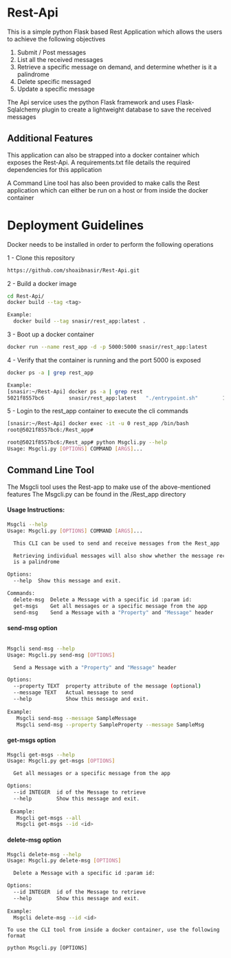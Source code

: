 # Rest-Api
This is a simple python Flask based Rest Application which allows the users to achieve the following objectives
1. Submit / Post messages
2. List all the received messages
3. Retrieve a specific message on demand, and determine whether is it a palindrome
4. Delete specific messaged
5. Update a specific message

The Api service uses the python Flask framework and uses Flask-Sqlalchemy plugin to create a lightweight database
to save the received messages

## Additional Features
This application can also be strapped into a docker container which exposes the Rest-Api. A requirements.txt file 
details the required dependencies for this application

A Command Line tool has also been provided to make calls the Rest application which can either be run 
on a host or from inside the docker container

# Deployment Guidelines

Docker needs to be installed in order to perform the following operations

1 - Clone this repository
```bash
https://github.com/shoaibnasir/Rest-Api.git
```

2 - Build a docker image
  
```bash
cd Rest-Api/
docker build --tag <tag>

Example:
  docker build --tag snasir/rest_app:latest .
``` 

3 - Boot up a docker container

```bash
docker run --name rest_app -d -p 5000:5000 snasir/rest_app:latest
```

4 - Verify that the container is running and the port 5000 is exposed

```bash
docker ps -a | grep rest_app

Example:
[snasir:~/Rest-Api] docker ps -a | grep rest
5021f8557bc6        snasir/rest_app:latest   "./entrypoint.sh"        12 minutes ago      Up 12 minutes   0.0.0.0:5000->5000/tcp   rest_app

```

5 - Login to the rest_app container to execute the cli commands

```bash
[snasir:~/Rest-Api] docker exec -it -u 0 rest_app /bin/bash
root@5021f8557bc6:/Rest_app# 

root@5021f8557bc6:/Rest_app# python Msgcli.py --help
Usage: Msgcli.py [OPTIONS] COMMAND [ARGS]...

```
## Command Line Tool

The Msgcli tool uses the Rest-app to make use of the above-mentioned features
The Msgcli.py can be found in the /Rest_app directory

#### Usage Instructions:

```bash
Msgcli --help
Usage: Msgcli.py [OPTIONS] COMMAND [ARGS]...

  This CLI can be used to send and receive messages from the Rest_app

  Retrieving individual messages will also show whether the message received
  is a palindrome

Options:
  --help  Show this message and exit.

Commands:
  delete-msg  Delete a Message with a specific id :param id:
  get-msgs    Get all messages or a specific message from the app
  send-msg    Send a Message with a "Property" and "Message" header

```
#### send-msg option
```bash

Msgcli send-msg --help
Usage: Msgcli.py send-msg [OPTIONS]

  Send a Message with a "Property" and "Message" header

Options:
  --property TEXT  property attribute of the message (optional)
  --message TEXT   Actual message to send
  --help           Show this message and exit.
  
Example:
   Msgcli send-msg --message SampleMessage
   Msgcli send-msg --property SampleProperty --message SampleMsg
```

#### get-msgs option
```bash
Msgcli get-msgs --help
Usage: Msgcli.py get-msgs [OPTIONS]

  Get all messages or a specific message from the app

Options:
  --id INTEGER  id of the Message to retrieve
  --help        Show this message and exit.
 
 Example:
   Msgcli get-msgs --all
   Msgcli get-msgs --id <id>
```

#### delete-msg option
```bash
Msgcli delete-msg --help
Usage: Msgcli.py delete-msg [OPTIONS]

  Delete a Message with a specific id :param id:

Options:
  --id INTEGER  id of the Message to retrieve
  --help        Show this message and exit.
  
Example:
  Msgcli delete-msg --id <id>
```

```note
To use the CLI tool from inside a docker container, use the following format

python Msgcli.py [OPTIONS]
```



